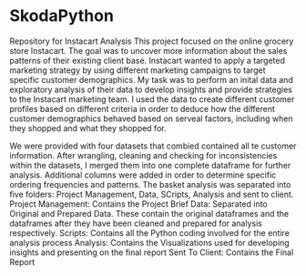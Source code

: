 # SkodaPython
Repository for Instacart Analysis
This project focused on the online grocery store Instacart.  The goal was to uncover more information about the sales patterns of their existing client base.  Instacart wanted to apply a targeted marketing strategy
by using different marketing campaigns to target specific customer demographics.  My task was to perform an inital data and exploratory analysis of their data to develop insights and provide strategies to the 
Instacart marketing team.  I used the data to create different customer profiles based on different criteria in order to deduce how the different customer demographics behaved based on serveal factors, including 
when they shopped and what they shopped for.  

We were provided with four datasets that combied contained all te customer information.  After wrangling, cleaning and checking for inconsistencies within the datasets, I merged them into one complete dataframe for
further analysis.  Additional columns were added in order to determine specific ordering frequencies and patterns.  The basket analysis was separated into five folders: Project Management, Data, SCripts, Analysis 
and sent to client.
Project Management: Contains the Project Brief
Data: Separated into Original and Prepared Data.  These contain the original dataframes and the dataframes after they have been cleaned and prepared for analysis respectively.
Scripts: Contains all the Python coding involved for the entire analysis process
Analysis: Contains the Visualizations used for developing insights and presenting on the final report
Sent To Client: Contains the Final Report
